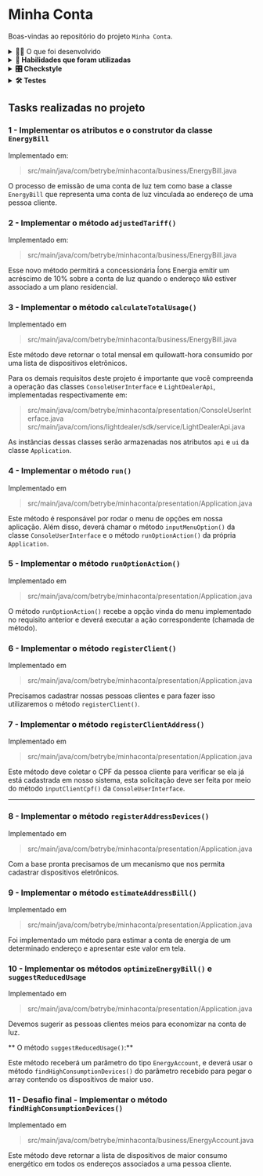 # Minha Conta

Boas-vindas ao repositório do projeto `Minha Conta`.

<details>
  <summary>👨‍💻 O que foi desenvolvido</summary><br />

Neste projeto, foi implementada uma ferramenta para gestão do consumo energético. A
ferramenta
desenvolvida permite que pessoas consumidoras emitam suas faturas, estimem os gastos mensais,
consultem histórico de pagamentos e uma série outras funcionalidades baseadas em uma SDK fornecida
pela Íons Energia, uma concessionária de luz ficticia que trabalhará conosco na entrega de uma
demanda
bem real.
</details>

<details>
  <summary><strong>📝 Habilidades que foram utilizadas</strong></summary>
<h3>Aplicação dos conhecimentos adquiridos dos fundamentos da linguagem Java</h3>
<p>- Classes em Java</p>
<p>- Tipos primitivos</p>
<p>- Tipos não primitivos</p>
<p>- Atributos, métodos e construtores</p>
<p>- Strings e Arrays</p>
<p>- Conversão de tipos</p>
<p>- Estruturas de repetição for/while</p>
<p>- Classes wrapper</p>
<p>- Gerenciamento de dependências com Maven</p>
</details>

<details>
<summary><strong>🎛 Checkstyle</strong></summary>

Para garantir a qualidade do código, utilizei nesse projeto o `Checkstyle`. Assim, o código
estará alinhado às boas práticas de desenvolvimento, sendo mais legível e de fácil manutenção!
Para poder rodar o `Checkstyle`, certifique-se de ter executado o comando `mvn install` dentro do
repositório.

</details>

<details>
<summary><strong>🛠 Testes</strong></summary>


Para executar todos os testes, basta rodar o comando:

```bash
mvn test
```

Para executar apenas uma classe de testes:

```bash
mvn test -Dtest="TestClassName"
```

</details>

## Tasks realizadas no projeto

### 1 - Implementar os atributos e o construtor da classe `EnergyBill`

Implementado em:
> src/main/java/com/betrybe/minhaconta/business/EnergyBill.java

O processo de emissão de uma conta de luz tem como base a classe `EnergyBill` que representa uma conta
de luz vinculada ao endereço de uma pessoa cliente.

### 2 - Implementar o método `adjustedTariff()`

Implementado em:
> src/main/java/com/betrybe/minhaconta/business/EnergyBill.java

Esse novo método permitirá a concessionária Íons Energia emitir um acréscimo de 10% sobre a conta de
luz quando o endereço `NÃO` estiver associado a um plano residencial.

### 3 - Implementar o método `calculateTotalUsage()`

Implementado em
> src/main/java/com/betrybe/minhaconta/business/EnergyBill.java

Este método deve retornar o total mensal em quilowatt-hora consumido por uma lista de dispositivos
eletrônicos.

Para os demais requisitos deste projeto é importante que você compreenda a operação das classes
`ConsoleUserInterface` e `LightDealerApi`, implementadas respectivamente em:

> src/main/java/com/betrybe/minhaconta/presentation/ConsoleUserInterface.java
> src/main/java/com/ions/lightdealer/sdk/service/LightDealerApi.java

As instâncias dessas classes serão armazenadas nos atributos `api` e `ui` da classe `Application`.

### 4 - Implementar o método `run()`

Implementado em
> src/main/java/com/betrybe/minhaconta/presentation/Application.java

Este método é responsável por rodar o menu de opções em nossa aplicação. Além disso,
deverá chamar o método `inputMenuOption()` da classe `ConsoleUserInterface` e o método
`runOptionAction()` da própria `Application`.

### 5 - Implementar o método `runOptionAction()`

Implementado em
> src/main/java/com/betrybe/minhaconta/presentation/Application.java

O método `runOptionAction()` recebe a opção vinda do menu implementado no requisito anterior e
deverá executar a ação correspondente (chamada de método).

### 6 - Implementar o método `registerClient()`

Implementado em
> src/main/java/com/betrybe/minhaconta/presentation/Application.java

Precisamos cadastrar nossas pessoas clientes e para fazer isso utilizaremos o método
`registerClient()`.

### 7 - Implementar o método `registerClientAddress()`

Implementado em
> src/main/java/com/betrybe/minhaconta/presentation/Application.java

Este método deve coletar o CPF da pessoa cliente para verificar se ela já está cadastrada em nosso
sistema, esta solicitação deve ser feita por meio do método `inputClientCpf()` da
`ConsoleUserInterface`.

---

### 8 - Implementar o método `registerAddressDevices()`

Implementado em
> src/main/java/com/betrybe/minhaconta/presentation/Application.java

Com a base pronta precisamos de um mecanismo que nos permita cadastrar dispositivos
eletrônicos.

### 9 - Implementar o método `estimateAddressBill()`

Implementado em
> src/main/java/com/betrybe/minhaconta/presentation/Application.java

Foi implementado um método para estimar a conta de energia de um determinado endereço e
apresentar este valor em tela.

### 10 - Implementar os métodos `optimizeEnergyBill()` e `suggestReducedUsage`

Implementado em
> src/main/java/com/betrybe/minhaconta/presentation/Application.java

Devemos sugerir as pessoas clientes meios para economizar na conta de luz.

** O método `suggestReducedUsage()`:**

Este método receberá um parâmetro do tipo `EnergyAccount`, e deverá usar o método `findHighConsumptionDevices()` do
parâmetro recebido para pegar o array contendo os dispositivos de maior uso.

### 11 - Desafio final - Implementar o método `findHighConsumptionDevices()`

Implementado em
> src/main/java/com/betrybe/minhaconta/business/EnergyAccount.java

Este método deve retornar a lista de dispositivos de maior consumo energético em todos os endereços
associados a uma pessoa cliente.

<!-- mdi versão 1.1 projeto ⚠️ não exclua esse comentário -->
